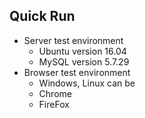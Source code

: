 Quick Run
------------
* Server test environment
	* Ubuntu version 16.04
	* MySQL version 5.7.29
* Browser test environment
	* Windows, Linux can be
	* Chrome
	* FireFox